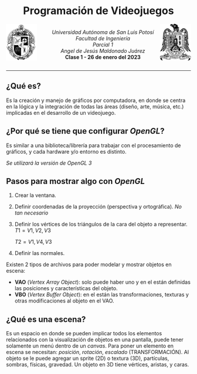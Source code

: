 <h1><center>Programación de Videojuegos</center></h1>
<center style="display: flex; justify-content: space-between;">
<img src="ingenieria.png" height=100>
  <ul style="list-style-type: none;">
    <li><i>Universidad Autónoma de San Luis Potosí</i></li>
    <li><i>Facultad de Ingeniería</i></li>
    <li><i>Parcial 1</i></li>
    <li><i>Angel de Jesús Maldonado Juárez</i></li>
    <li><b>Clase 1 - 26 de enero del 2023</b></li>
  </ul>
  <img src="uaslp.png" height=100>
</center>
<hr>

## ¿Qué es?
Es la creación y manejo de gráficos por computadora, en donde se centra en la lógica y la integración de todas las áreas (diseño, arte, música, etc.) implicadas en el desarrollo de un videojuego.

## ¿Por qué se tiene que configurar *OpenGL*?
Es similar a una biblioteca/librería para trabajar con el procesamiento de gráficos, y cada hardware y/o entorno es distinto.

*Se utilizará la versión de OpenGL 3*

## Pasos para mostrar algo con *OpenGL*

1. Crear la ventana.
2. Definir coordenadas de la proyección (perspectiva y ortográfica). *No tan necesario*
3. Definir los vértices de los triángulos de la cara del objeto a representar.
    $T1=V1,V2,V3$

    $T2=V1,V4,V3$
4. Definir las normales.

Existen 2 tipos de archivos para poder modelar y mostrar objetos en escena:

- **VAO** (*Vertex Array Object*): solo puede haber uno y en el están definidas las posiciones y características del objeto.
- **VBO** (*Vertex Buffer Object*): en el están las transformaciones, texturas y otras modificaciones al objeto en el VAO.

## ¿Qué es una escena?
Es un espacio en donde se pueden implicar todos los elementos relacionados con la visualización de objetos en una pantalla, puede tener solamente un menú dentro de un *canvas*.
Para poner un elemento en escena se necesitan: *posición*, *rotación*, *escalado* (TRANSFORMACIÓN).
Al objeto se le puede agregar un sprite (2D) o textura (3D), partículas, sombras, físicas, gravedad.
Un objeto en 3D tiene vértices, aristas, y caras.